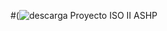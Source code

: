 #(![descarga](https://github.com/ISOII-ASHP/biblioteca/assets/91836109/52aa71e6-5c1c-463d-8e2d-4f82f0489d62) Proyecto ISO II ASHP
